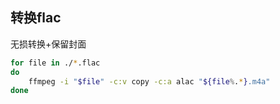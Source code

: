 ## 转换flac

无损转换+保留封面

```bash
for file in ./*.flac
do
	ffmpeg -i "$file" -c:v copy -c:a alac "${file%.*}.m4a"
done
```
